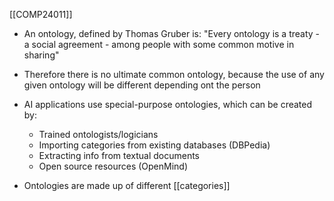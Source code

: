 [[COMP24011]]

- An ontology, defined by Thomas Gruber is:
"Every ontology is a treaty - a social agreement - among people with some common motive in sharing"

- Therefore there is no ultimate common ontology, because the use of any given ontology will be different depending ont the person

- AI applications use special-purpose ontologies, which can be created by:
	- Trained ontologists/logicians
	- Importing categories from existing databases (DBPedia)
	- Extracting info from textual documents
	- Open source resources (OpenMind)

- Ontologies are made up of different [[categories]] 